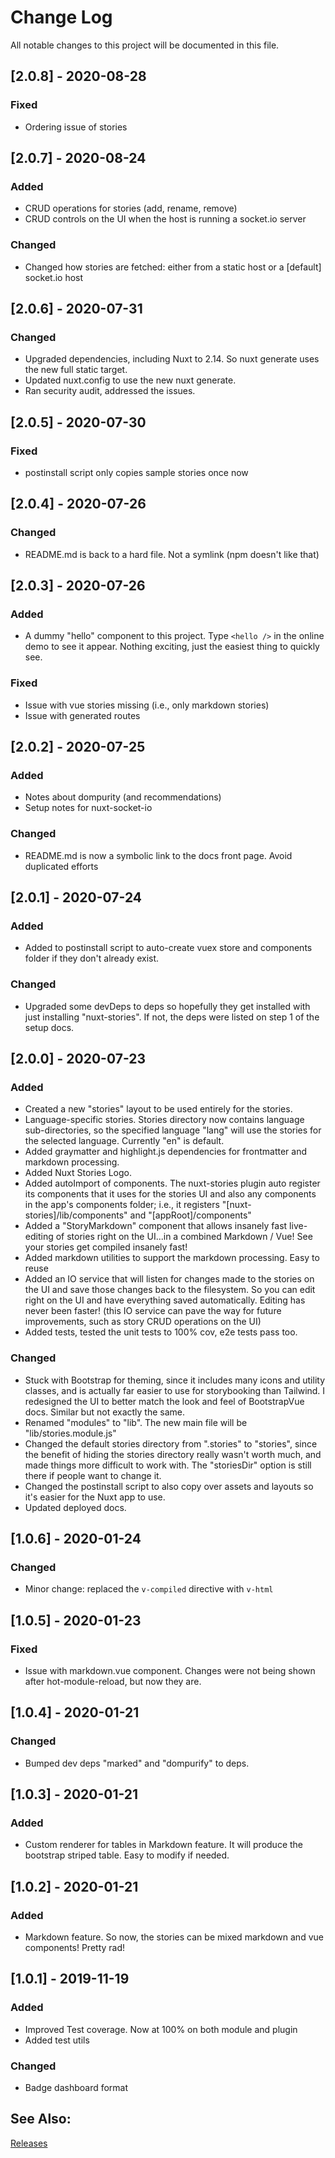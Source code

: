 # Change Log
All notable changes to this project will be documented in this file.

## [2.0.8] - 2020-08-28
### Fixed
- Ordering issue of stories

## [2.0.7] - 2020-08-24
### Added
- CRUD operations for stories (add, rename, remove)
- CRUD controls on the UI when the host is running a socket.io server

### Changed
- Changed how stories are fetched: either from a static host or a [default] socket.io host

## [2.0.6] - 2020-07-31
### Changed
- Upgraded dependencies, including Nuxt to 2.14. So nuxt generate uses the new full static target.
- Updated nuxt.config to use the new nuxt generate.
- Ran security audit, addressed the issues.

## [2.0.5] - 2020-07-30
### Fixed
- postinstall script only copies sample stories once now

## [2.0.4] - 2020-07-26
### Changed
- README.md is back to a hard file. Not a symlink (npm doesn't like that)

## [2.0.3] - 2020-07-26
### Added
- A dummy "hello" component to this project. Type `<hello />` in the online demo to see it appear. Nothing exciting, just the easiest thing to quickly see. 

### Fixed
- Issue with vue stories missing (i.e., only markdown stories)
- Issue with generated routes

## [2.0.2] - 2020-07-25
### Added
- Notes about dompurity (and recommendations)
- Setup notes for nuxt-socket-io

### Changed
- README.md is now a symbolic link to the docs front page. Avoid duplicated efforts

## [2.0.1] - 2020-07-24
### Added
- Added to postinstall script to auto-create vuex store and components folder if they don't already exist.

### Changed
- Upgraded some devDeps to deps so hopefully they get installed with just installing "nuxt-stories". If not, the deps were listed on step 1 of the setup docs.

## [2.0.0] - 2020-07-23
### Added
- Created a new "stories" layout to be used entirely for the stories.
- Language-specific stories. Stories directory now contains language sub-directories, so the specified language "lang" will use the stories for the selected language. Currently "en" is default.
- Added graymatter and highlight.js dependencies for frontmatter and markdown processing.
- Added Nuxt Stories Logo.
- Added autoImport of components. The nuxt-stories plugin auto register its components that it uses for the stories UI and also any components in the app's components folder; i.e., it registers "[nuxt-stories]/lib/components" and "[appRoot]/components"
- Added a "StoryMarkdown" component that allows insanely fast live-editing of stories right on the UI...in a combined Markdown / Vue! See your stories get compiled insanely fast!
- Added markdown utilities to support the markdown processing. Easy to reuse
- Added an IO service that will listen for changes made to the stories on the UI and save those changes back to the filesystem. So you can edit right on the UI and have everything saved automatically. Editing has never been faster! (this IO service can pave the way for future improvements, such as story CRUD operations on the UI)
- Added tests, tested the unit tests to 100% cov, e2e tests pass too.

### Changed
- Stuck with Bootstrap for theming, since it includes many icons and utility classes, and is actually far easier to use for storybooking than Tailwind. I redesigned the UI to better match the look and feel of BootstrapVue docs. Similar but not exactly the same.
- Renamed "modules" to "lib". The new main file will be "lib/stories.module.js"
- Changed the default stories directory from ".stories" to "stories", since the benefit of hiding the stories directory really wasn't worth much, and made things more difficult to work with. The "storiesDir" option is still there if people want to change it.
- Changed the postinstall script to also copy over assets and layouts so it's easier for the Nuxt app to use.
- Updated deployed docs.

## [1.0.6] - 2020-01-24
### Changed
- Minor change: replaced the `v-compiled` directive with `v-html`

## [1.0.5] - 2020-01-23

### Fixed
- Issue with markdown.vue component. Changes were not being shown after hot-module-reload, but now they are.

## [1.0.4] - 2020-01-21

### Changed
- Bumped dev deps "marked" and "dompurify" to deps.

## [1.0.3] - 2020-01-21

### Added
- Custom renderer for tables in Markdown feature. It will produce the bootstrap striped table. Easy to modify if needed.

## [1.0.2] - 2020-01-21

### Added
- Markdown feature. So now, the stories can be mixed markdown and vue components! Pretty rad!

## [1.0.1] - 2019-11-19

### Added

- Improved Test coverage. Now at 100% on both module and plugin
- Added test utils

### Changed

- Badge dashboard format

## See Also:

[Releases](https://github.com/richardeschloss/nuxt-stories/releases) 
